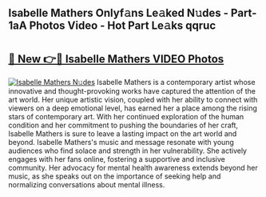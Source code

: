 ## Isabelle Mathers Onlyf𝚊ns Le𝚊ked N𝚞des - Part-1aA Photos Video - Hot Part Le𝚊ks qqruc

# <h2><a href="http://ab75870.deff.icu/?id=Isabelle+Mathers">🔗 New 👉🔴 Isabelle Mathers VIDEO Photos</a></h2>

[![Isabelle Mathers N𝚞des](https://i.imgur.com/rIISA9y.gif)](http://ab75870.deff.icu/?id=Isabelle+Mathers)
Isabelle Mathers is a contemporary artist whose innovative and thought-provoking works have captured the attention of the art world. Her unique artistic vision, coupled with her ability to connect with viewers on a deep emotional level, has earned her a place among the rising stars of contemporary art. With her continued exploration of the human condition and her commitment to pushing the boundaries of her craft, Isabelle Mathers is sure to leave a lasting impact on the art world and beyond. Isabelle Mathers's music and message resonate with young audiences who find solace and strength in her vulnerability. She actively engages with her fans online, fostering a supportive and inclusive community. Her advocacy for mental health awareness extends beyond her music, as she speaks out on the importance of seeking help and normalizing conversations about mental illness.
